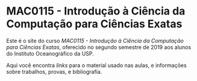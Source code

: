 

# MAC0115 - Introdução à Ciência da Computação para Ciências Exatas

Este é  o site  do curso  *MAC0115 -  Introdução à  Ciência da  Computação para
Ciências Exatas*, oferecido no segundo semestre de 2019 aos alunos do Instituto
Oceanográfico da USP.

Aqui você  encontra *links* para o  material usado nas aulas,  e informações sobre
trabalhos, provas, e bibliografia.
